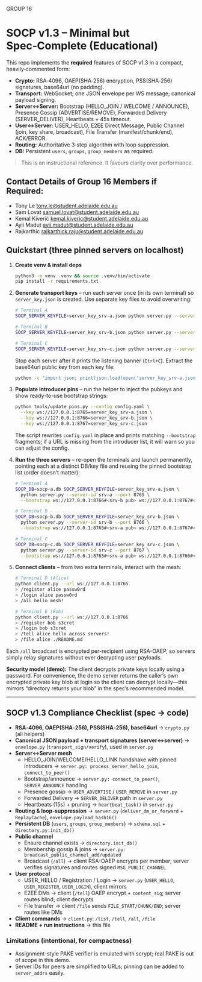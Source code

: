 GROUP 16
# SOCP v1.3 – Minimal but Spec‑Complete (Educational)

This repo implements the **required** features of SOCP v1.3 in a compact, heavily‑commented form:

- **Crypto:** RSA‑4096, OAEP(SHA‑256) encryption, PSS(SHA‑256) signatures, base64url (no padding).
- **Transport:** WebSocket; one JSON envelope per WS message; canonical payload signing.
- **Server↔Server:** Bootstrap (HELLO_JOIN / WELCOME / ANNOUNCE), Presence Gossip (ADVERTISE/REMOVE),
  Forwarded Delivery (SERVER_DELIVER), Heartbeats + 45s timeout.
- **User↔Server:** USER_HELLO, E2EE Direct Message, Public Channel (join, key share, broadcast),
  File Transfer (manifest/chunk/end), ACK/ERROR.
- **Routing:** Authoritative 3‑step algorithm with loop suppression.
- **DB:** Persistent `users`, `groups`, `group_members` as required.

> This is an instructional reference. It favours clarity over performance.

## Contact Details of Group 16 Members if Required:
- Tony Le <tony.le@student.adelaide.edu.au>
- Sam Lovat <samuel.lovat@student.adelaide.edu.au>
- Kemal Kiverić <kemal.kiveric@student.adelaide.edu.au>
- Ayii Madut <ayii.madut@student.adelaide.edu.au>
- Rajkarthic <rajkarthick.raju@student.adelaide.edu.au>

## Quickstart (three pinned servers on localhost)

1. **Create venv & install deps**

   ```bash
   python3 -m venv .venv && source .venv/bin/activate
   pip install -r requirements.txt
   ```

2. **Generate transport keys** – run each server once (in its own terminal) so `server_key.json` is created. Use separate key files to avoid overwriting:

   ```bash
   # Terminal A
   SOCP_SERVER_KEYFILE=server_key_srv-a.json python server.py --server-id srv-a --port 8765

   # Terminal B
   SOCP_SERVER_KEYFILE=server_key_srv-b.json python server.py --server-id srv-b --port 8766

   # Terminal C
   SOCP_SERVER_KEYFILE=server_key_srv-c.json python server.py --server-id srv-c --port 8767
   ```

   Stop each server after it prints the listening banner (`Ctrl+C`). Extract the base64url public key from each key file:

   ```bash
   python -c "import json; print(json.load(open('server_key_srv-a.json'))['pub_spki_b64u'])"  # repeat for b/c
   ```

3. **Populate introducer pins** – run the helper to inject the pubkeys and show ready-to-use bootstrap strings:

   ```bash
   python tools/update_pins.py --config config.yaml \
     --key ws://127.0.0.1:8765=server_key_srv-a.json \
     --key ws://127.0.0.1:8766=server_key_srv-b.json \
     --key ws://127.0.0.1:8767=server_key_srv-c.json
   ```

   The script rewrites `config.yaml` in place and prints matching `--bootstrap` fragments; if a URL is missing from the introducer list, it will warn so you can adjust the config.

4. **Run the three servers** – re-open the terminals and launch permanently, pointing each at a distinct DB/key file and reusing the pinned bootstrap list (order doesn’t matter):

   ```bash
   # Terminal A
   SOCP_DB=socp-a.db SOCP_SERVER_KEYFILE=server_key_srv-a.json \
     python server.py --server-id srv-a --port 8765 \
     --bootstrap ws://127.0.0.1:8766#<srv-b pub> ws://127.0.0.1:8767#<srv-c pub>

   # Terminal B
   SOCP_DB=socp-b.db SOCP_SERVER_KEYFILE=server_key_srv-b.json \
     python server.py --server-id srv-b --port 8766 \
     --bootstrap ws://127.0.0.1:8765#<srv-a pub> ws://127.0.0.1:8767#<srv-c pub>

   # Terminal C
   SOCP_DB=socp-c.db SOCP_SERVER_KEYFILE=server_key_srv-c.json \
     python server.py --server-id srv-c --port 8767 \
     --bootstrap ws://127.0.0.1:8765#<srv-a pub> ws://127.0.0.1:8766#<srv-b pub>
   ```

5. **Connect clients** – from two extra terminals, interact with the mesh:

   ```bash
   # Terminal D (Alice)
   python client.py --url ws://127.0.0.1:8765
   > /register alice passw0rd
   > /login alice passw0rd
   > /all hello mesh!

   # Terminal E (Bob)
   python client.py --url ws://127.0.0.1:8766
   > /register bob s3cret
   > /login bob s3cret
   > /tell alice hello across servers!
   > /file alice ./README.md
   ```

Each `/all` broadcast is encrypted per-recipient using RSA-OAEP, so servers simply relay signatures without ever decrypting user payloads.

**Security model (demo):** The client decrypts private keys locally using a password. For convenience,
the demo server returns the caller’s own encrypted private key blob at login so the client can decrypt
locally—this mirrors “directory returns your blob” in the spec’s recommended model.


---

## SOCP v1.3 Compliance Checklist (spec → code)

- **RSA‑4096, OAEP(SHA‑256), PSS(SHA‑256), base64url** → `crypto.py` (all helpers)
- **Canonical JSON payload + transport signatures (server↔server)** → `envelope.py` (`transport_sign/verify`), used in `server.py`
- **Server↔Server mesh**  
  - HELLO_JOIN/WELCOME/HELLO_LINK handshake with pinned introducers → `server.py: process_server_hello_join`, `connect_to_peer()`  
  - Bootstrap/announce → `server.py: connect_to_peer()`, `SERVER_ANNOUNCE` handling  
  - Presence gossip → `USER_ADVERTISE` / `USER_REMOVE` in `server.py`  
  - Forwarded Delivery → `SERVER_DELIVER` path in `server.py`  
  - Heartbeats (15s) + pruning → `heartbeat_task()` in `server.py`
- **Routing & loop‑suppression** → `server.py` (`deliver_dm_or_forward` + `ReplayCache`), `envelope.payload_hash16()`
- **Persistent DB** (`users`, `groups`, `group_members`) → `schema.sql` + `directory.py:init_db()`
- **Public channel**  
  - Ensure channel exists → `directory.init_db()`  
  - Membership gossip & joins → `server.py: broadcast_public_channel_add/updated`  
  - Broadcast (`/all`) → client RSA-OAEP encrypts per member; server verifies signatures and routes signed `MSG_PUBLIC_CHANNEL`
- **User protocol**  
  - USER_HELLO / Registration / Login → `server.py` (`USER_HELLO`, `USER_REGISTER`, `USER_LOGIN`), client mirrors  
  - E2EE DMs → client (`/tell`) OAEP encrypt + `content_sig`; server routes blind; client decrypts  
  - File transfer → client `/file` sends `FILE_START/CHUNK/END`; server routes like DMs
- **Client commands** → `client.py`: `/list`, `/tell`, `/all`, `/file`
- **README + run instructions** → this file

### Limitations (intentional, for compactness)
- Assignment-style PAKE verifier is emulated with scrypt; real PAKE is out of scope in this demo.
- Server IDs for peers are simplified to URLs; pinning can be added to `server_addrs` easily.

